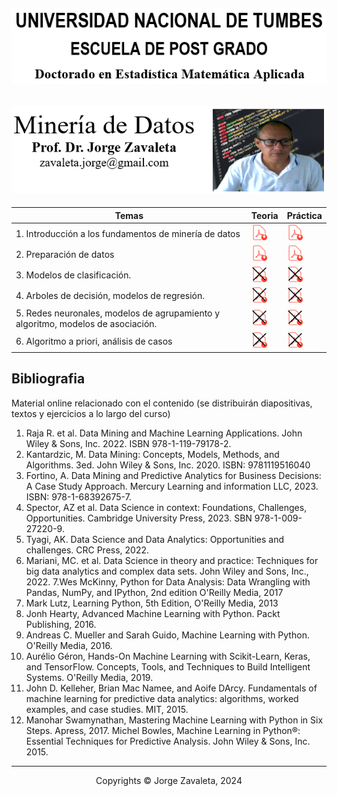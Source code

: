![UNT](images/untumbes.PNG)
---
![BIO](images/bio-zava.PNG)
---

| Temas                                              | Teoria | Práctica    |
|--------------------------------------------------------|--------| ------------|
| 1. Introducción a los fundamentos de minería de datos | [<img src="images/pdf1.png" alt="pdf" width="25"/>](pdf/01_intro_mineria_de_datos_2024.pdf) | [<img src="images/pdf1.png" alt="pdf" width="25"/>](pdf/01_ambientes_de_programacao_2024.pdf)|
| 2. Preparación de datos | [<img src="images/pdf1.png" alt="pdf" width="25"/>](pdf/02a_procesamiento_de_datos.pdf)| [<img src="images/pdf1.png" alt="pdf" width="25"/>](preparacion_datos.ipynb)|
| 3. Modelos de clasificación. |  [<img src="images/pdf2.png" alt="pdf" width="25"/>](DM_not_found.md) |  [<img src="images/pdf2.png" alt="pdf" width="25"/>](DM_not_found.md) |
| 4. Arboles de decisión, modelos de regresión.|  [<img src="images/pdf2.png" alt="pdf" width="25"/>](DM_not_found.md) |  [<img src="images/pdf2.png" alt="pdf" width="25"/>](DM_not_found.md) |
| 5. Redes neuronales, modelos de agrupamiento y algoritmo, modelos de asociación.|  [<img src="images/pdf2.png" alt="pdf" width="25"/>](DM_not_found.md) |  [<img src="images/pdf2.png" alt="pdf" width="25"/>](DM_not_found.md) |
| 6. Algoritmo a priori, análisis de casos|  [<img src="images/pdf2.png" alt="pdf" width="25"/>](DM_not_found.md) |  [<img src="images/pdf2.png" alt="pdf" width="25"/>](DM_not_found.md) |

## Bibliografia

Material online relacionado con el contenido (se distribuirán diapositivas, textos y ejercicios a lo largo del curso)

1. Raja R. et al. Data Mining and Machine Learning Applications. John Wiley & Sons, Inc. 2022. ISBN 978-1-119-79178-2.
2. Kantardzic, M. Data Mining: Concepts, Models, Methods, and Algorithms. 3ed. John Wiley & Sons, Inc. 2020. ISBN: 9781119516040
3. Fortino, A. Data Mining and Predictive Analytics for Business Decisions: A Case Study Approach. Mercury Learning and information LLC, 2023. ISBN: 978-1-68392675-7.
4. Spector, AZ et al.  Data Science in context: Foundations, Challenges, Opportunities. Cambridge University Press, 2023. SBN 978-1-009-27220-9.
5. Tyagi, AK. Data Science and Data Analytics: Opportunities and challenges. CRC Press, 2022.
6. Mariani, MC. et al. Data Science in theory and practice: Techniques for big data analytics and complex data sets. John Wiley and Sons, Inc., 2022.
7.Wes McKinny, Python for Data Analysis: Data Wrangling with Pandas, NumPy, and IPython, 2nd edition O'Reilly Media, 2017
8. Mark Lutz, Learning Python, 5th Edition, O'Reilly Media, 2013
9. Jonh Hearty, Advanced Machine Learning with Python. Packt Publishing, 2016.
10. Andreas C. Mueller and Sarah Guido, Machine Learning with Python. O'Reilly Media, 2016.
11. Aurélio Géron, Hands-On Machine Learning with Scikit-Learn, Keras, and TensorFlow. Concepts, Tools, and Techniques to Build Intelligent Systems. O'Reilly Media, 2019.
12. John D. Kelleher, Brian Mac Namee, and Aoife DArcy. Fundamentals of machine learning for predictive data analytics: algorithms, worked examples, and case studies. MIT, 2015.
13. Manohar Swamynathan, Mastering Machine Learning with Python in Six Steps. Apress, 2017. Michel Bowles, Machine Learning in Python®: Essential Techniques for Predictive Analysis. John Wiley & Sons, Inc. 2015.



---
 <center> Copyrights &copy; Jorge Zavaleta, 2024 </center>
